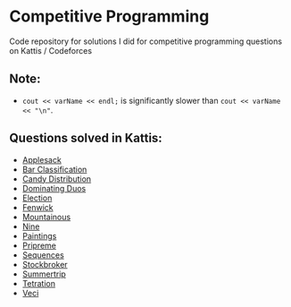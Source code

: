 # Competitive Programming
Code repository for solutions I did for competitive programming questions on Kattis / Codeforces

## Note:
- ```cout << varName << endl;``` is significantly slower than ```cout << varName << "\n"```.
  
## Questions solved in Kattis:
- [Applesack](applesack)
- [Bar Classification](barclassification)
- [Candy Distribution](candydistribution)
- [Dominating Duos](dominatingduos)
- [Election](election)
- [Fenwick](fenwick)
- [Mountainous](mountainous)
- [Nine](nine)
- [Paintings](paintings)
- [Pripreme](pripreme)
- [Sequences](sequences)
- [Stockbroker](stockbroker)
- [Summertrip](summertrip)
- [Tetration](tetration)
- [Veci](veci)
  
